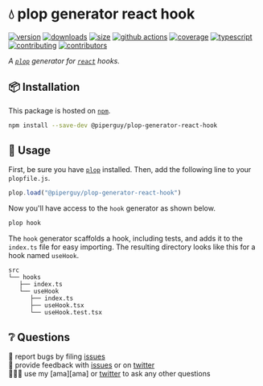 # 💧 plop generator react hook

[![version][version-badge]][npm]
[![downloads][downloads-badge]][npm]
[![size][size-badge]][bundlephobia]
[![github actions][github-actions-badge]][github-actions]
[![coverage][codecov-badge]][codecov]
[![typescript][typescript-badge]][typescript]
[![contributing][contributing-badge]][contributing]
[![contributors][contributors-badge]][contributors]

_A [`plop`][plop] generator for [`react`][react] hooks._

## 📦 Installation

This package is hosted on [`npm`][npm].

```bash
npm install --save-dev @piperguy/plop-generator-react-hook
```

## 🥑 Usage

First, be sure you have [`plop`][plop] installed. Then, add the following line to your `plopfile.js`.

```javascript
plop.load("@piperguy/plop-generator-react-hook")
```

Now you'll have access to the `hook` generator as shown below.

```bash
plop hook
```

The `hook` generator scaffolds a hook, including tests, and adds it to the `index.ts` file for easy importing. The resulting directory looks like this for a hook named `useHook`.

```text
src
└── hooks
   ├── index.ts
   └── useHook
      ├── index.ts
      ├── useHook.tsx
      └── useHook.test.tsx
```

## ❔ Questions

🐛 report bugs by filing [issues][issues]  
📢 provide feedback with [issues][issues] or on [twitter][twitter]  
🙋🏼‍♂️ use my [ama][ama] or [twitter][twitter] to ask any other questions

[codecov]: https://app.codecov.io/gh/piperguy/plop-generator-react-hook
[contributing]: https://github.com/piperguy/plop-generator-react-hook/blob/master/contributing.md
[contributors]: #-contributors
[npm]: https://www.npmjs.com/package/@piperguy/plop-generator-react-hook
[codecov-badge]: https://img.shields.io/codecov/c/github/piperguy/plop-generator-react-hook?style=flat-square
[version-badge]: https://img.shields.io/npm/v/@piperguy/plop-generator-react-hook.svg?style=flat-square
[downloads-badge]: https://img.shields.io/npm/dt/@piperguy/plop-generator-react-hook?style=flat-square
[contributing-badge]: https://img.shields.io/badge/PRs-welcome-success?style=flat-square
[contributors-badge]: https://img.shields.io/github/all-contributors/piperguy/plop-generator-react-hook?style=flat-square
[issues]: https://github.com/piperguy/plop-generator-react-hook/issues
[twitter]: https://twitter.com/_PiperGuy_
[bundlephobia]: https://bundlephobia.com/result?p=@piperguy/plop-generator-react-hook
[size-badge]: https://img.shields.io/bundlephobia/minzip/@piperguy/plop-generator-react-hook?style=flat-square
[github-actions]: https://github.com/piperguy/plop-generator-react-hook/actions
[github-actions-badge]: https://img.shields.io/github/workflow/status/piperguy/plop-generator-react-hook/%F0%9F%9A%80%20release?style=flat-square
[typescript]: https://www.typescriptlang.org/dt/search?search=%piperguy%2Fplop-generator-react-hook
[typescript-badge]: https://img.shields.io/npm/types/@piperguy/plop-generator-react-hook?style=flat-square
[plop]: https://plopjs.com
[react]: https://reactjs.org

